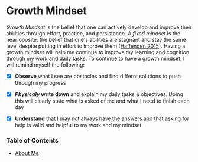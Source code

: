 # Growth Mindset
_Growth Mindset_ is the belief that one can actively develop and improve their abilities through effort, practice, and persistance. A _fixed mindset_ is the near oposite: the belief that one's abilities are stagnant and stay the same level despite putting in effort to improve them ([Haffenden 2015](https://www.atlassian.com/blog/inside-atlassian/growth-mindset)).
Having a growth mindset will help me continue to improve my learning and cognition through my work and daily tasks. To continue to have a growth mindset, I will remind myself the following:
 - [x]  __Observe__ what I see are obstacles and find differnt solutions to push through my progress
 - [x] __*Physicaly* write down__ and explain my daily tasks & objectives. Doing this will clearly state what is asked of me and what I need to finish each day
 - [x] __Understand__ that I may not always have the answers and that asking for help is valid and helpful to my work and my mindset. 



### Table of Contents
   - [About Me](/README.md)
